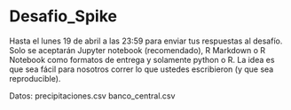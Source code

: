 # Desafio_Spike
Hasta el lunes 19 de abril a las 23:59 para enviar tus respuestas al desafío.
Solo se aceptarán Jupyter notebook (recomendado), R Markdown o R Notebook como formatos de entrega y solamente python o R. La idea es que sea fácil para nosotros correr lo que ustedes escribieron (y que sea reproducible).

Datos: precipitaciones.csv
       banco_central.csv
       
